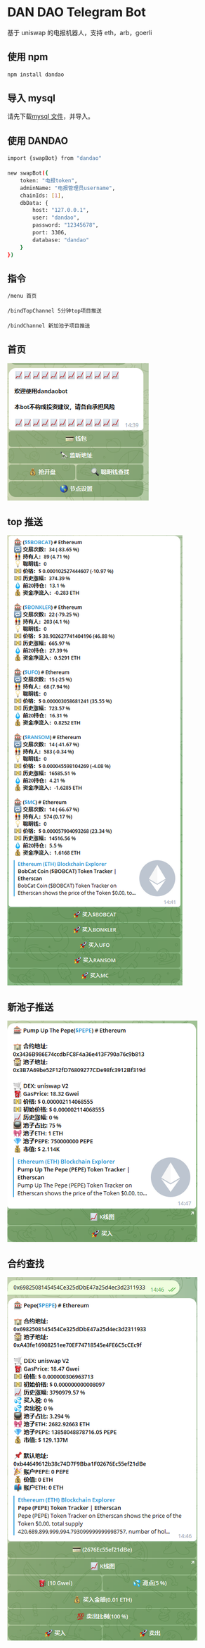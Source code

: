 # DAN DAO Telegram Bot

基于 uniswap 的电报机器人，支持 eth，arb，goerli

## 使用 npm

```bash
npm install dandao

```

## 导入 mysql

请先下载[mysql 文件](https://github.com/dandao2022/swapbot/blob/main/src/db/dandao.sql)，并导入。

## 使用 DANDAO

```bash
import {swapBot} from "dandao"

new swapBot({
    token: "电报token",
    adminName: "电报管理员username",
    chainIds: [1],
    dbData: {
        host: "127.0.0.1",
        user: "dandao",
        password: "12345678",
        port: 3306,
        database: "dandao"
    }
})

```

## 指令

```bash
/menu 首页

/bindTopChannel 5分钟top项目推送

/bindChannel 新加池子项目推送

```

## 首页

![](https://github.com/dandao2022/swapbot/blob/main/src/assets/5.png?raw=true)

## top 推送

![](https://github.com/dandao2022/swapbot/blob/main/src/assets/2.png?raw=true)

## 新池子推送

![](https://github.com/dandao2022/swapbot/blob/main/src/assets/4.png?raw=true)

## 合约查找

![](https://github.com/dandao2022/swapbot/blob/main/src/assets/3.png?raw=true)
